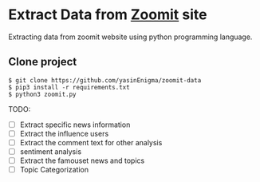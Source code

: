 # Extract Data from [Zoomit](https://www.zoomit.ir/) site

Extracting data from zoomit website using python programming language. 

## Clone project 
```
$ git clone https://github.com/yasinEnigma/zoomit-data
$ pip3 install -r requirements.txt
$ python3 zoomit.py 

```

TODO:
- [ ] Extract specific news information 
- [ ] Extract the influence users
- [ ] Extract the comment text for other analysis
- [ ] sentiment analysis 
- [ ] Extract the famouset news and topics 
- [ ] Topic Categorization 
